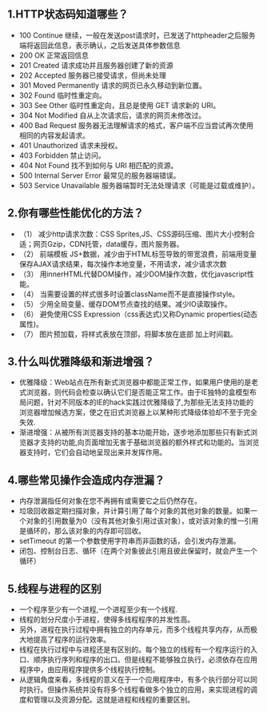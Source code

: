 ## 1.HTTP状态码知道哪些？
* 100  Continue  继续，一般在发送post请求时，已发送了httpheader之后服务端将返回此信息，表示确认，之后发送具体参数信息
* 200  OK   正常返回信息
* 201  Created  请求成功并且服务器创建了新的资源
* 202  Accepted  服务器已接受请求，但尚未处理
* 301  Moved Permanently  请求的网页已永久移动到新位置。
* 302 Found  临时性重定向。
* 303 See Other  临时性重定向，且总是使用 GET 请求新的 URI。
* 304  Not Modified  自从上次请求后，请求的网页未修改过。
* 400 Bad Request  服务器无法理解请求的格式，客户端不应当尝试再次使用相同的内容发起请求。
* 401 Unauthorized  请求未授权。
* 403 Forbidden  禁止访问。
* 404 Not Found  找不到如何与 URI 相匹配的资源。
* 500 Internal Server Error  最常见的服务器端错误。
* 503 Service Unavailable 服务器端暂时无法处理请求（可能是过载或维护）。

## 2.你有哪些性能优化的方法？
* （1） 减少http请求次数：CSS Sprites,JS、CSS源码压缩、图片大小控制合适；网页Gzip，CDN托管，data缓存，图片服务器。
* （2） 前端模板 JS+数据，减少由于HTML标签导致的带宽浪费，前端用变量保存AJAX请求结果，每次操作本地变量，不用请求，减少请求次数
* （3） 用innerHTML代替DOM操作，减少DOM操作次数，优化javascript性能。
* （4） 当需要设置的样式很多时设置className而不是直接操作style。
* （5） 少用全局变量、缓存DOM节点查找的结果。减少IO读取操作。
* （6） 避免使用CSS Expression（css表达式)又称Dynamic properties(动态属性)。
* （7） 图片预加载，将样式表放在顶部，将脚本放在底部  加上时间戳。

## 3.什么叫优雅降级和渐进增强？
* 优雅降级：Web站点在所有新式浏览器中都能正常工作，如果用户使用的是老式浏览器，则代码会检查以确认它们是否能正常工作。由于IE独特的盒模型布局问题，针对不同版本的IE的hack实践过优雅降级了,为那些无法支持功能的浏览器增加候选方案，使之在旧式浏览器上以某种形式降级体验却不至于完全失效.
* 渐进增强：从被所有浏览器支持的基本功能开始，逐步地添加那些只有新式浏览器才支持的功能,向页面增加无害于基础浏览器的额外样式和功能的。当浏览器支持时，它们会自动地呈现出来并发挥作用。

## 4.哪些常见操作会造成内存泄漏？
* 内存泄漏指任何对象在您不再拥有或需要它之后仍然存在。
* 垃圾回收器定期扫描对象，并计算引用了每个对象的其他对象的数量。如果一个对象的引用数量为0（没有其他对象引用过该对象），或对该对象的惟一引用是循环的，那么该对象的内存即可回收。
* setTimeout 的第一个参数使用字符串而非函数的话，会引发内存泄漏。
* 闭包、控制台日志、循环（在两个对象彼此引用且彼此保留时，就会产生一个循环）

## 5.线程与进程的区别
* 一个程序至少有一个进程,一个进程至少有一个线程. 
* 线程的划分尺度小于进程，使得多线程程序的并发性高。 
* 另外，进程在执行过程中拥有独立的内存单元，而多个线程共享内存，从而极大地提高了程序的运行效率。 
* 线程在执行过程中与进程还是有区别的。每个独立的线程有一个程序运行的入口、顺序执行序列和程序的出口。但是线程不能够独立执行，必须依存在应用程序中，由应用程序提供多个线程执行控制。 
* 从逻辑角度来看，多线程的意义在于一个应用程序中，有多个执行部分可以同时执行。但操作系统并没有将多个线程看做多个独立的应用，来实现进程的调度和管理以及资源分配。这就是进程和线程的重要区别。